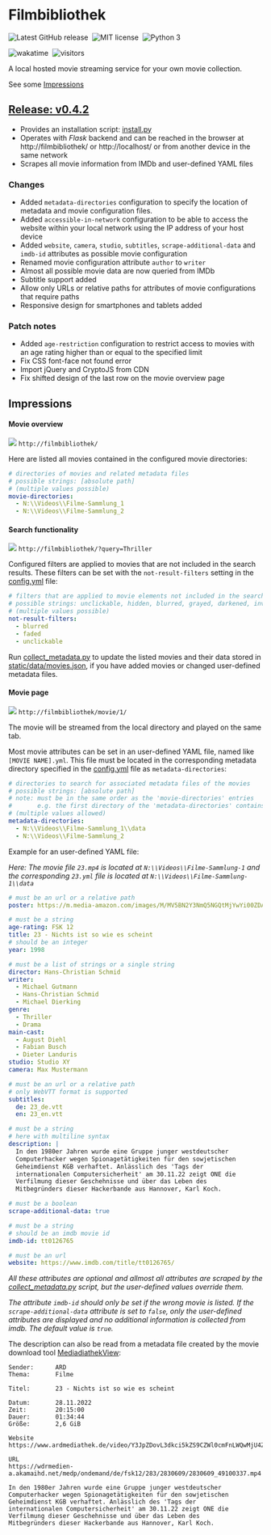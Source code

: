 
# Filmbibliothek

![Latest GitHub release](https://img.shields.io/github/v/release/fabianbartl/filmbibliothek)&nbsp;
![MIT license](https://img.shields.io/badge/license-MIT-green)&nbsp;
![Python 3](https://img.shields.io/badge/python-3-blue)&nbsp;
<!-- ![visitors](https://visitor-badge.laobi.icu/badge?page_id=fabianbartl/filmbibliothek)&nbsp; -->
![wakatime](https://wakatime.com/badge/user/de63f4ec-0b0d-40c1-8ed3-36b881955881/project/46c670ca-6548-477b-bee3-399550e4b3e5.svg)&nbsp;
![visitors](https://visitor-badge.laobi.icu/badge?page_id=fabianbartl/filmbibliothek&query_only)&nbsp;

A local hosted movie streaming service for your own movie collection. 

See some [Impressions](#impressions)

## [Release: v0.4.2](https://github.com/FabianBartl/Filmbibliothek/releases/tag/v0.4.2)

- Provides an installation script: [install.py](install.py)
- Operates with *Flask* backend and can be reached in the browser at http://filmbibliothek/ or http://localhost/ or from another device in the same network
- Scrapes all movie information from IMDb and user-defined YAML files

<!-- ### Known issues -->

### Changes

- Added `metadata-directories` configuration to specify the location of metadata and movie configuration files.
- Added `accessible-in-network` configuration to be able to access the website within your local network using the IP address of your host device
- Added `website`, `camera`, `studio`, `subtitles`, `scrape-additional-data` and `imdb-id` attributes as possible movie configuration
- Renamed movie configuration attribute `author` to `writer`
- Almost all possible movie data are now queried from IMDb
- Subtitle support added
- Allow only URLs or relative paths for attributes of movie configurations that require paths 
- Responsive design for smartphones and tablets added

### Patch notes

- Added `age-restriction` configuration to restrict access to movies with an age rating higher than or equal to the specified limit
- Fix CSS font-face not found error
- Import jQuery and CryptoJS from CDN
- Fix shifted design of the last row on the movie overview page

<!-- ## Getting Started -->

## Impressions

#### Movie overview

![](screenshot_index-page.png)
`http://filmbibliothek/`

Here are listed all movies contained in the configured movie directories:

```yml
# directories of movies and related metadata files
# possible strings: [absolute path]
# (multiple values possible)
movie-directories:
  - N:\\Videos\\Filme-Sammlung_1
  - N:\\Videos\\Filme-Sammlung_2
```

#### Search functionality

![](screenshot_index-page_search-results.png)
`http://filmbibliothek/?query=Thriller`

Configured filters are applied to movies that are not included in the search results. These filters can be set with the `not-result-filters` setting in the [config.yml](config.yml) file:

```yml
# filters that are applied to movie elements not included in the search results
# possible strings: unclickable, hidden, blurred, grayed, darkened, inverted, faded, cleared
# (multiple values possible)
not-result-filters:
  - blurred
  - faded
  - unclickable
```

Run [collect_metadata.py](collect_metadata.py) to update the listed movies and their data stored in [static/data/movies.json](static/data/movies.json), if you have added movies or changed user-defined metadata files.

#### Movie page

![](screenshot_movie-page.png)
`http://filmbibliothek/movie/1/`

The movie will be streamed from the local directory and played on the same tab.

Most movie attributes can be set in an user-defined YAML file, named like `[MOVIE NAME].yml`. This file must be located in the corresponding metadata directory specified in the [config.yml](config.yml) file as `metadata-directories`:

```yml
# directories to search for associated metadata files of the movies
# possible strings: [absolute path]
# note: must be in the same order as the 'movie-directories' entries
#       e.g. the first directory of the 'metadata-directories' contains the metadata yaml files for the movies in the first directory of the 'movie-directories'
# (multiple values allowed)
metadata-directories:
  - N:\\Videos\\Filme-Sammlung_1\\data
  - N:\\Videos\\Filme-Sammlung_2
```

Example for an user-defined YAML file:

*Here: The movie file `23.mp4` is located at `N:\\Videos\\Filme-Sammlung-1` and the corresponding `23.yml` file is located at `N:\\Videos\\Filme-Sammlung-1\\data`*

```yml
# must be an url or a relative path
poster: https://m.media-amazon.com/images/M/MV5BN2Y3NmQ5NGQtMjYwYi00ZDA5LThhZDYtN2FkZGZlNTA5MmY1L2ltYWdlL2ltYWdlXkEyXkFqcGdeQXVyMzA3Njg4MzY@._V1_QL75_UY562_CR9

# must be a string
age-rating: FSK 12
title: 23 - Nichts ist so wie es scheint
# should be an integer
year: 1998

# must be a list of strings or a single string
director: Hans-Christian Schmid
writer:
  - Michael Gutmann
  - Hans-Christian Schmid
  - Michael Dierking
genre:
  - Thriller
  - Drama
main-cast:
  - August Diehl
  - Fabian Busch
  - Dieter Landuris
studio: Studio XY
camera: Max Mustermann

# must be an url or a relative path
# only WebVTT format is supported
subtitles:
  de: 23_de.vtt
  en: 23_en.vtt

# must be a string
# here with multiline syntax
description: |
  In den 1980er Jahren wurde eine Gruppe junger westdeutscher
  Computerhacker wegen Spionagetätigkeiten für den sowjetischen
  Geheimdienst KGB verhaftet. Anlässlich des 'Tags der
  internationalen Computersicherheit' am 30.11.22 zeigt ONE die
  Verfilmung dieser Geschehnisse und über das Leben des
  Mitbegründers dieser Hackerbande aus Hannover, Karl Koch.

# must be a boolean
scrape-additional-data: true

# must be a string
# should be an imdb movie id
imdb-id: tt0126765

# must be an url
website: https://www.imdb.com/title/tt0126765/
```

*All these attributes are optional and allmost all attributes are scraped by the [collect_metadata.py](collect_metadata.py) script, but the user-defined values override them.*

*The attribute `imdb-id` should only be set if the wrong movie is listed. If the `scrape-additional-data` attribute is set to `false`, only the user-defined attributes are displayed and no additional information is collected from imdb. The default value is `true`.*

The description can also be read from a metadata file created by the movie download tool [MediadiathekView](https://mediathekview.de/):

```
Sender:      ARD
Thema:       Filme

Titel:       23 - Nichts ist so wie es scheint

Datum:       28.11.2022
Zeit:        20:15:00
Dauer:       01:34:44
Größe:       2,6 GiB

Website
https://www.ardmediathek.de/video/Y3JpZDovL3dkci5kZS9CZWl0cmFnLWQwMjU4ZDVlLTFlODUtNDAxNS05OTM1LTAzMDJhZjBkZDlhZg

URL
https://wdrmedien-a.akamaihd.net/medp/ondemand/de/fsk12/283/2830609/2830609_49100337.mp4

In den 1980er Jahren wurde eine Gruppe junger westdeutscher
Computerhacker wegen Spionagetätigkeiten für den sowjetischen
Geheimdienst KGB verhaftet. Anlässlich des 'Tags der
internationalen Computersicherheit' am 30.11.22 zeigt ONE die
Verfilmung dieser Geschehnisse und über das Leben des
Mitbegründers dieser Hackerbande aus Hannover, Karl Koch.
```
